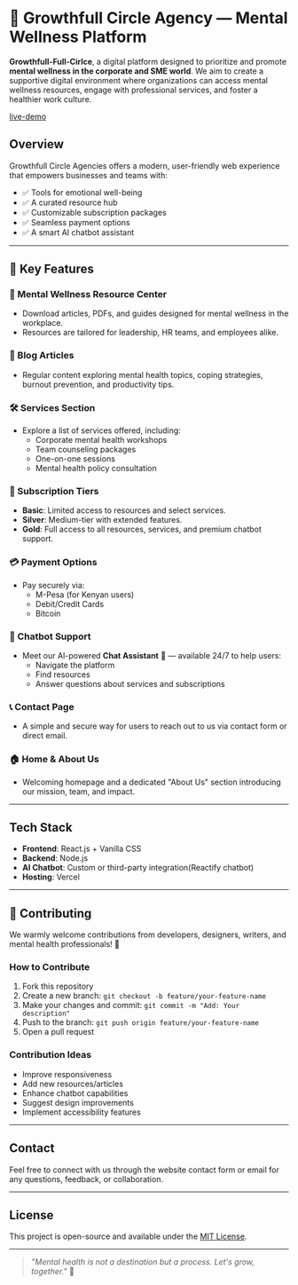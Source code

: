 # 🌱 Growthfull Circle Agency — Mental Wellness Platform

 **Growthfull-Full-Cirlce**, a digital platform designed to prioritize and promote **mental wellness in the corporate and SME world**. We aim to create a supportive digital environment where organizations can access mental wellness resources, engage with professional services, and foster a healthier work culture.

[live-demo](https://growth-full-circle-agency-64zq.vercel.app/)

##  Overview
Growthfull Circle Agencies offers a modern, user-friendly web experience that empowers businesses and teams with:

- ✅ Tools for emotional well-being  
- ✅ A curated resource hub  
- ✅ Customizable subscription packages  
- ✅ Seamless payment options  
- ✅ A smart AI chatbot assistant 

---
## 🔑 Key Features

### 🧠 Mental Wellness Resource Center
- Download articles, PDFs, and guides designed for mental wellness in the workplace.
- Resources are tailored for leadership, HR teams, and employees alike.

### 📝 Blog Articles
- Regular content exploring mental health topics, coping strategies, burnout prevention, and productivity tips.

### 🛠️ Services Section
- Explore a list of services offered, including:
  - Corporate mental health workshops
  - Team counseling packages
  - One-on-one sessions
  - Mental health policy consultation

### 💎 Subscription Tiers
- **Basic**: Limited access to resources and select services.
- **Silver**: Medium-tier with extended features.
- **Gold**: Full access to all resources, services, and premium chatbot support.

### 💳 Payment Options
- Pay securely via:
  - M-Pesa (for Kenyan users)
  - Debit/Credit Cards
  - Bitcoin

### 💬 Chatbot Support
- Meet our AI-powered **Chat Assistant** 🤖 — available 24/7 to help users:
  - Navigate the platform
  - Find resources
  - Answer questions about services and subscriptions

### 📞 Contact Page
- A simple and secure way for users to reach out to us via contact form or direct email.

### 🏠 Home & About Us
- Welcoming homepage and a dedicated "About Us" section introducing our mission, team, and impact.

---

##  Tech Stack

- **Frontend**: React.js + Vanilla CSS
- **Backend**: Node.js
- **AI Chatbot**: Custom or third-party integration(Reactify chatbot)
- **Hosting**: Vercel

---

## 🤝 Contributing

We warmly welcome contributions from developers, designers, writers, and mental health professionals! 🙌

### How to Contribute
1. Fork this repository
2. Create a new branch: `git checkout -b feature/your-feature-name`
3. Make your changes and commit: `git commit -m "Add: Your description"`
4. Push to the branch: `git push origin feature/your-feature-name`
5. Open a pull request

### Contribution Ideas
- Improve responsiveness
- Add new resources/articles
- Enhance chatbot capabilities
- Suggest design improvements
- Implement accessibility features

---

##  Contact

Feel free to connect with us through the website contact form or email for any questions, feedback, or collaboration.

---

##  License

This project is open-source and available under the [MIT License](LICENSE).

---

> _"Mental health is not a destination but a process. Let's grow, together."_ 🌱
 
 
